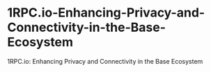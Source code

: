 # 1RPC.io-Enhancing-Privacy-and-Connectivity-in-the-Base-Ecosystem
1RPC.io: Enhancing Privacy and Connectivity in the Base Ecosystem
